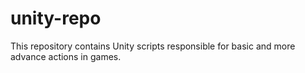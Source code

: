 # unity-repo
This repository contains Unity scripts responsible for basic and more advance actions in games.
